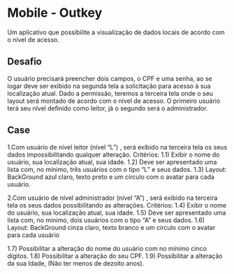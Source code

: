 # Mobile - Outkey

Um aplicativo que possibilite a visualização de dados locais de acordo com o nível
de acesso.

## Desafio

O usuário precisará preencher dois campos, o CPF e uma senha, ao se logar deve ser
exibido na segunda tela a solicitação para acesso à sua localização atual. Dado a
permissão, teremos a terceira tela onde o seu layout será montado de acordo com o
nível de acesso. O primeiro usuário terá seu nível definido como leitor, já o segundo
será o administrador.

## Case

1.Com usuário de nível leitor (nível “L”) , será exibido na terceira tela os seus
dados impossibilitando qualquer alteração.
Critérios:
1.1) Exibir o nome do usuário, sua localização atual, sua idade.
1.2) Deve ser apresentado uma lista com, no mínimo, três usuários com o tipo “L” e
seus dados.
1.3) Layout: BackGround azul claro, texto preto e um círculo com o avatar para cada
usuário.

2.Com usuário de nível administrador (nível “A”) , será exibido na terceira tela os
seus dados possibilitando as alterações.
Critérios:
1.4) Exibir o nome do usuário, sua localização atual, sua idade.
1.5) Deve ser apresentado uma lista com, no mínimo, dois usuários com o tipo “A” e
seus dados.
1.6) Layout: BackGround cinza claro, texto branco e um círculo com o avatar para cada
usuário

1.7) Possibilitar a alteração do nome do usuário com no mínimo cinco dígitos.
1.8) Possibilitar a alteração do seu CPF.
1.9) Possibilitar a alteração da sua Idade, (Não ter menos de dezoito anos).



